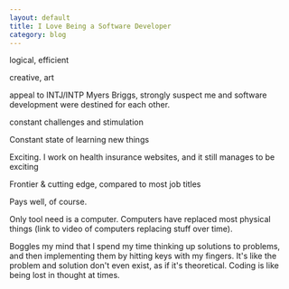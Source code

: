 ```yaml
---
layout: default
title: I Love Being a Software Developer
category: blog
---
```


logical, efficient

creative, art

appeal to INTJ/INTP Myers Briggs, strongly suspect me and software development were destined for each other.

constant challenges and stimulation

Constant state of learning new things

Exciting. I work on health insurance websites, and it still manages to be exciting

Frontier & cutting edge, compared to most job titles

Pays well, of course.

Only tool need is a computer. Computers have replaced most physical things (link to video of computers replacing stuff over time). 

Boggles my mind that I spend my time thinking up solutions to problems, and then implementing them by hitting keys with my fingers.
It's like the problem and solution don't even exist, as if it's theoretical. Coding is like being lost in thought at times. 
